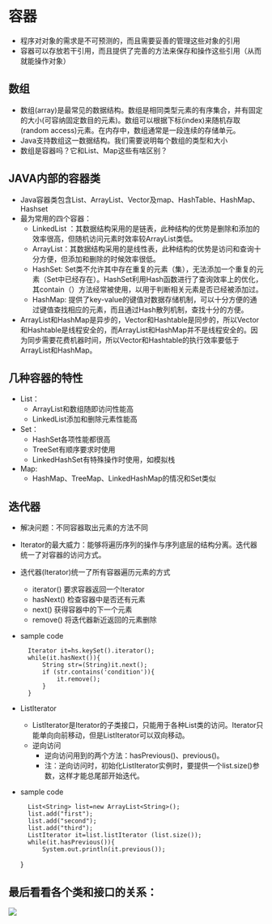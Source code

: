 # 容器 #
- 程序对对象的需求是不可预测的，而且需要妥善的管理这些对象的引用
- 容器可以存放若干引用，而且提供了完善的方法来保存和操作这些引用（从而就能操作对象）

## 数组 ##
- 数组(array)是最常见的数据结构。数组是相同类型元素的有序集合，并有固定的大小(可容纳固定数目的元素)。数组可以根据下标(index)来随机存取(random access)元素。在内存中，数组通常是一段连续的存储单元。
- Java支持数组这一数据结构。我们需要说明每个数组的类型和大小
- 数组是容器吗？它和List、Map这些有啥区别？

## JAVA内部的容器类 ##
- Java容器类包含List、ArrayList、Vector及map、HashTable、HashMap、Hashset
- 最为常用的四个容器：
	- LinkedList ：其数据结构采用的是链表，此种结构的优势是删除和添加的效率很高，但随机访问元素时效率较ArrayList类低。
	- ArrayList：其数据结构采用的是线性表，此种结构的优势是访问和查询十分方便，但添加和删除的时候效率很低。
	- HashSet: Set类不允许其中存在重复的元素（集），无法添加一个重复的元素（Set中已经存在）。HashSet利用Hash函数进行了查询效率上的优化，其contain（）方法经常被使用，以用于判断相关元素是否已经被添加过。
	- HashMap: 提供了key-value的键值对数据存储机制，可以十分方便的通过键值查找相应的元素，而且通过Hash散列机制，查找十分的方便。
- ArrayList和HashMap是异步的，Vector和Hashtable是同步的，所以Vector和Hashtable是线程安全的，而ArrayList和HashMap并不是线程安全的。因为同步需要花费机器时间，所以Vector和Hashtable的执行效率要低于 ArrayList和HashMap。

## 几种容器的特性 ##
- List：
	- ArrayList和数组随即访问性能高
	- LinkedList添加和删除元素性能高
- Set：
	- HashSet各项性能都很高
	- TreeSet有顺序要求时使用
	- LinkedHashSet有特殊操作时使用，如模拟栈
- Map:
	- HashMap、TreeMap、LinkedHashMap的情况和Set类似	


## 迭代器 ##
- 解决问题：不同容器取出元素的方法不同
- Iterator的最大威力：能够将遍历序列的操作与序列底层的结构分离。迭代器统一了对容器的访问方式。
- 迭代器(Iterator)统一了所有容器遍历元素的方式
	- iterator() 要求容器返回一个Iterator
	- hasNext() 检查容器中是否还有元素
	- next() 获得容器中的下一个元素
	- remove() 将迭代器新近返回的元素删除
- sample code

    	Iterator it=hs.keySet().iterator();   
    	while(it.hasNext()){  
	    	String str=(String)it.next();   
	    	if (str.contains('condition')){   
	    		it.remove();   
    		}
    	}   

- ListIterator
	- ListIterator是Iterator的子类接口，只能用于各种List类的访问。Iterator只能单向向前移动，但是ListIterator可以双向移动。
	- 逆向访问
		- 逆向访问用到的两个方法：hasPrevious()、previous()。
		- 注：逆向访问时，初始化ListIterator实例时，要提供一个list.size()参数，这样才能总尾部开始迭代。
- sample code

        List<String> list=new ArrayList<String>();  
        list.add("first");  
        list.add("second");  
        list.add("third");  
        ListIterator it=list.listIterator (list.size());  
        while(it.hasPrevious()){  
        	System.out.println(it.previous());  
	}
	
 

## 最后看看各个类和接口的关系： ##
![](http://images.cnitblog.com/blog/413416/201304/15203418-c01e434f91fb482b902463bcacbf3f69.png)
